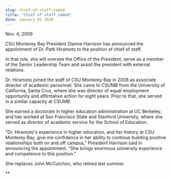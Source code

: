 ```yaml
---
slug: chief-of-staff-named
title: "Chief of staff named"
date: January 01 2020
---
```


<p>Nov. 4, 2009
</p><p>CSU Monterey Bay President Dianne Harrison has announced the appointment of Dr. Patti Hiramoto to the position of chief of staff.
</p><p>In that role, she will oversee the Office of the President, serve as a member of the Senior Leadership Team and assist the president with external relations.
</p><p>Dr. Hiramoto joined the staff of CSU Monterey Bay in 2008 as associate director of academic personnel. She came to CSUMB from the University of California, Santa Cruz, where she was director of equal employment opportunity and affirmative action for eight years. Prior to that, she served in a similar capacity at CSUMB.
</p><p>She earned a doctorate in higher education administration at UC Berkeley, and has worked at San Francisco State and Stanford University, where she served as director of academic service for the School of Education.
</p><p>"Dr. Hiramoto's experience in higher education, and her history at CSU Monterey Bay, give me confidence in her ability to continue building positive relationships both on and off campus," President Harrison said in announcing the appointment. "She brings enormous university experience and competence to this position." 
</p><p>She replaces John McCutchon, who retired last summer.
</p><p> **
</p><p><em> </em>
</p><p><em> </em>
</p><p><strong>  </strong>
</p><p> 
</p>
